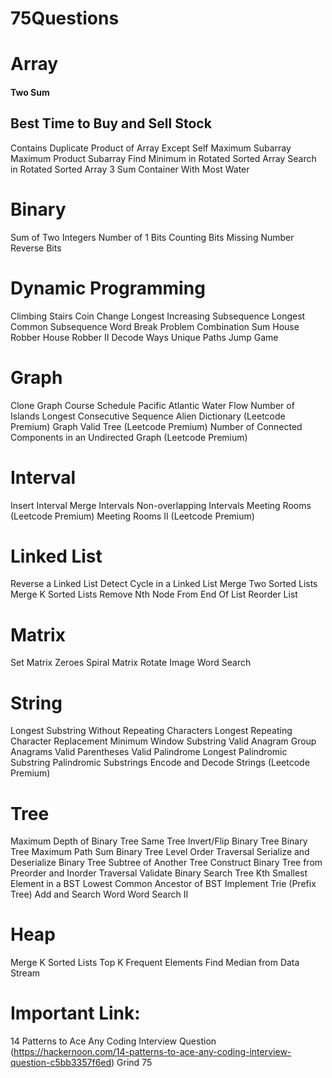 # 75Questions

# Array
  #### Two Sum
  ## Best Time to Buy and Sell Stock
  Contains Duplicate
  Product of Array Except Self
  Maximum Subarray
  Maximum Product Subarray
  Find Minimum in Rotated Sorted Array
  Search in Rotated Sorted Array
  3 Sum
  Container With Most Water
# Binary
  Sum of Two Integers
  Number of 1 Bits
  Counting Bits
  Missing Number
  Reverse Bits
# Dynamic Programming
  Climbing Stairs
  Coin Change
  Longest Increasing Subsequence
  Longest Common Subsequence
  Word Break Problem
  Combination Sum
  House Robber
  House Robber II
  Decode Ways
  Unique Paths
  Jump Game
# Graph
  Clone Graph
  Course Schedule
  Pacific Atlantic Water Flow
  Number of Islands
  Longest Consecutive Sequence
  Alien Dictionary (Leetcode Premium)
  Graph Valid Tree (Leetcode Premium)
  Number of Connected Components in an Undirected Graph (Leetcode Premium)
# Interval
  Insert Interval
  Merge Intervals
  Non-overlapping Intervals
  Meeting Rooms (Leetcode Premium)
  Meeting Rooms II (Leetcode Premium)
# Linked List
  Reverse a Linked List
  Detect Cycle in a Linked List
  Merge Two Sorted Lists
  Merge K Sorted Lists
  Remove Nth Node From End Of List
  Reorder List
# Matrix
  Set Matrix Zeroes
  Spiral Matrix
  Rotate Image
  Word Search
# String
  Longest Substring Without Repeating Characters
  Longest Repeating Character Replacement
  Minimum Window Substring
  Valid Anagram
  Group Anagrams
  Valid Parentheses
  Valid Palindrome
  Longest Palindromic Substring
  Palindromic Substrings
  Encode and Decode Strings (Leetcode Premium)
# Tree
  Maximum Depth of Binary Tree
  Same Tree
  Invert/Flip Binary Tree
  Binary Tree Maximum Path Sum
  Binary Tree Level Order Traversal
  Serialize and Deserialize Binary Tree
  Subtree of Another Tree
  Construct Binary Tree from Preorder and Inorder Traversal
  Validate Binary Search Tree
  Kth Smallest Element in a BST
  Lowest Common Ancestor of BST
  Implement Trie (Prefix Tree)
  Add and Search Word
  Word Search II
# Heap
  Merge K Sorted Lists
  Top K Frequent Elements
  Find Median from Data Stream
# Important Link:
  14 Patterns to Ace Any Coding Interview Question (https://hackernoon.com/14-patterns-to-ace-any-coding-interview-question-c5bb3357f6ed)
  Grind 75
